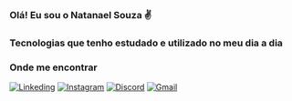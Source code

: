 ### Olá! Eu sou o Natanael Souza ✌️


### Tecnologias que tenho estudado e utilizado no meu dia a dia



### Onde me encontrar
[![Linkeding](https://img.shields.io/badge/LinkedIn-0077B5?style=for-the-badge&logo=linkedin&logoColor=white)](https://www.linkedin.com/in/natanael-souza-4150921a4/)
[![Instagram](https://img.shields.io/badge/Instagram-E4405F?style=for-the-badge&logo=instagram&logoColor=white)](https://instagram.com/natanael_s1)
[![Discord](https://img.shields.io/badge/Discord-7289DA?style=for-the-badge&logo=discord&logoColor=white)]()
[![Gmail](https://img.shields.io/badge/Gmail-D14836?style=for-the-badge&logo=gmail&logoColor=whit)](mailto:natanaelsouza.dev@gmail.com)
